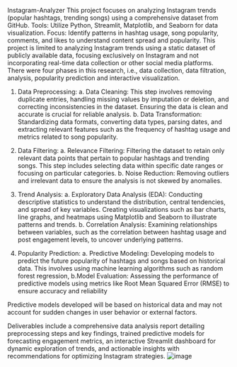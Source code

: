 Instagram-Analyzer
This project focuses on analyzing Instagram trends (popular hashtags, trending songs) using a comprehensive dataset from GitHub. Tools: Utilize Python, Streamlit, Matplotlib, and Seaborn for data visualization. Focus: Identify patterns in hashtag usage, song popularity, comments, and likes to understand content spread and popularity. 
This project is limited to analyzing Instagram trends using a static dataset of publicly available data, focusing exclusively on Instagram and not incorporating real-time data collection or other social media platforms. 
There were four phases in this research, i.e., data collection, data filtration, analysis,  popularity prediction and interactive visualization.

1. Data Preprocessing:
a. Data Cleaning: This step involves removing duplicate entries, handling missing values by imputation or deletion, and correcting inconsistencies in the dataset. Ensuring the data is clean and accurate is crucial for reliable analysis.
b. Data Transformation: Standardizing data formats, converting data types, parsing dates, and extracting relevant features such as the frequency of hashtag usage and metrics related to song popularity.

2. Data Filtering:
a. Relevance Filtering: Filtering the dataset to retain only relevant data points that pertain to popular hashtags and trending songs. This step includes selecting data within specific date ranges or focusing on particular categories.
b. Noise Reduction:
Removing outliers and irrelevant data to ensure the analysis is not skewed by anomalies.

3. Trend Analysis:
a. Exploratory Data Analysis (EDA): Conducting descriptive statistics to understand the distribution, central tendencies, and spread of key variables. Creating visualizations such as bar charts, line graphs, and heatmaps using Matplotlib and Seaborn to illustrate patterns and trends.
b. Correlation Analysis: Examining relationships between variables, such as the correlation between hashtag usage and post engagement levels, to uncover underlying patterns.

4. Popularity Prediction:
a. Predictive Modeling: Developing models to predict the future popularity of hashtags and songs based on historical data. This involves using machine learning algorithms such as random forest  regression, b.Model Evaluation: Assessing the performance of predictive models using metrics like Root Mean Squared Error (RMSE) to ensure accuracy and reliability

Predictive models developed will be based on historical data and may not account for sudden changes in user behavior or external factors. 

Deliverables include a comprehensive data analysis report detailing preprocessing steps and key findings, trained predictive models for forecasting engagement metrics, an interactive Streamlit dashboard for dynamic exploration of trends, and actionable insights with recommendations for optimizing Instagram strategies.
![image](https://github.com/user-attachments/assets/fea5660f-96d3-4643-be6b-38cd555e0043)

